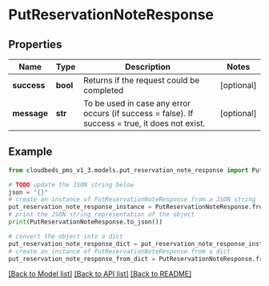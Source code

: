 # PutReservationNoteResponse


## Properties

Name | Type | Description | Notes
------------ | ------------- | ------------- | -------------
**success** | **bool** | Returns if the request could be completed | [optional] 
**message** | **str** | To be used in case any error occurs (if success &#x3D; false). If success &#x3D; true, it does not exist. | [optional] 

## Example

```python
from cloudbeds_pms_v1_3.models.put_reservation_note_response import PutReservationNoteResponse

# TODO update the JSON string below
json = "{}"
# create an instance of PutReservationNoteResponse from a JSON string
put_reservation_note_response_instance = PutReservationNoteResponse.from_json(json)
# print the JSON string representation of the object
print(PutReservationNoteResponse.to_json())

# convert the object into a dict
put_reservation_note_response_dict = put_reservation_note_response_instance.to_dict()
# create an instance of PutReservationNoteResponse from a dict
put_reservation_note_response_from_dict = PutReservationNoteResponse.from_dict(put_reservation_note_response_dict)
```
[[Back to Model list]](../README.md#documentation-for-models) [[Back to API list]](../README.md#documentation-for-api-endpoints) [[Back to README]](../README.md)


